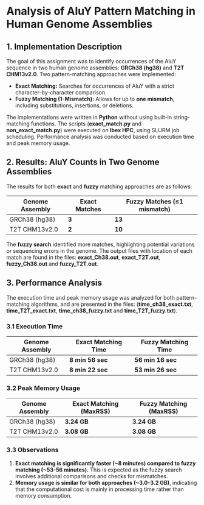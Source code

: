 # **Analysis of AluY Pattern Matching in Human Genome Assemblies**

## **1. Implementation Description**
The goal of this assignment was to identify occurrences of the AluY sequence in two human genome assemblies: **GRCh38 (hg38)** and **T2T CHM13v2.0**. Two pattern-matching approaches were implemented:

- **Exact Matching:** Searches for occurrences of AluY with a strict character-by-character comparison.
- **Fuzzy Matching (1-Mismatch):** Allows for up to **one mismatch**, including substitutions, insertions, or deletions.

The implementations were written in **Python** without using built-in string-matching functions. The scripts (**exact_match.py** and **non_exact_match.py**) were executed on **Ibex HPC**, using SLURM job scheduling. Performance analysis was conducted based on execution time and peak memory usage.

## **2. Results: AluY Counts in Two Genome Assemblies**
The results for both **exact** and **fuzzy** matching approaches are as follows:

| Genome Assembly | Exact Matches | Fuzzy Matches (≤1 mismatch) |
|----------------|--------------|------------------------------|
| GRCh38 (hg38)  | **3** | **13** |
| T2T CHM13v2.0  | **2** | **10** |

The **fuzzy search** identified more matches, highlighting potential variations or sequencing errors in the genome. The output files with location of
each match are found in the files: **exact_Ch38.out**, **exact_T2T.out**, **fuzzy_Ch38.out** and **fuzzy_T2T.out**.

## **3. Performance Analysis**
The execution time and peak memory usage was analyzed for both pattern-matching algorithms, and are presented in the files: (**time_ch38_exact.txt**, **time_T2T_exact.txt**, **time_ch38_fuzzy.txt** and **time_T2T_fuzzy.txt**).

### **3.1 Execution Time**
| Genome Assembly | Exact Matching Time | Fuzzy Matching Time |
|----------------|--------------------|---------------------|
| GRCh38 (hg38)  | **8 min 56 sec**  | **56 min 16 sec**  |
| T2T CHM13v2.0  | **8 min 22 sec**  | **53 min 26 sec**  |

### **3.2 Peak Memory Usage**
| Genome Assembly | Exact Matching (MaxRSS) | Fuzzy Matching (MaxRSS) |
|----------------|------------------------|-------------------------|
| GRCh38 (hg38)  | **3.24 GB**             | **3.24 GB**             |
| T2T CHM13v2.0  | **3.08 GB**             | **3.08 GB**             |

### **3.3 Observations**
1. **Exact matching is significantly faster (~8 minutes) compared to fuzzy matching (~53-56 minutes).** This is expected as the fuzzy search involves additional comparisons and checks for mismatches.
2. **Memory usage is similar for both approaches (~3.0-3.2 GB)**, indicating that the computational cost is mainly in processing time rather than memory consumption.

